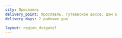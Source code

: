 ```yaml
---
city: Ярославль
delivery_point: Ярославль, Тутаевское шоссе, дом 6
delivery_days: 2 рабочих дня

layout: region_dvigatel
---
```


